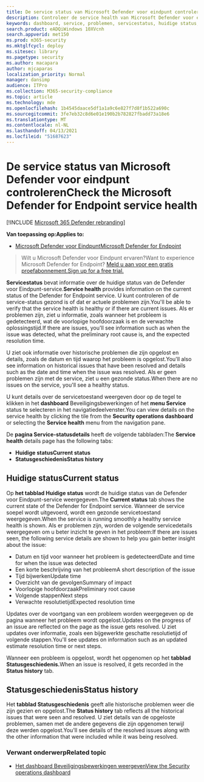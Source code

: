 ```yaml
---
title: De service status van Microsoft Defender voor eindpunt controleren
description: Controleer de service health van Microsoft Defender voor eindpunten, kijk of er problemen zijn met de service en bekijk eerdere problemen die zijn opgelost.
keywords: dashboard, service, problemen, servicestatus, huidige status, statusgeschiedenis, overzicht van de gevolgen, voorlopige oorzaak, oplossing, resolutietijd, verwachte resolutietijd
search.product: eADQiWindows 10XVcnh
search.appverid: met150
ms.prod: m365-security
ms.mktglfcycl: deploy
ms.sitesec: library
ms.pagetype: security
ms.author: macapara
author: mjcaparas
localization_priority: Normal
manager: dansimp
audience: ITPro
ms.collection: M365-security-compliance
ms.topic: article
ms.technology: mde
ms.openlocfilehash: 1b4545daace5df1a1a9c6e827f7d8f1b522a690c
ms.sourcegitcommit: 3fe7eb32c8d6e01e190b2b782827fbadd73a18e6
ms.translationtype: MT
ms.contentlocale: nl-NL
ms.lasthandoff: 04/13/2021
ms.locfileid: "51687623"
---
```

# <a name="check-the-microsoft-defender-for-endpoint-service-health"></a><span data-ttu-id="64395-104">De service status van Microsoft Defender voor eindpunt controleren</span><span class="sxs-lookup"><span data-stu-id="64395-104">Check the Microsoft Defender for Endpoint service health</span></span>

[!INCLUDE [Microsoft 365 Defender rebranding](../../includes/microsoft-defender.md)]


<span data-ttu-id="64395-105">**Van toepassing op:**</span><span class="sxs-lookup"><span data-stu-id="64395-105">**Applies to:**</span></span>
- [<span data-ttu-id="64395-106">Microsoft Defender voor Eindpunt</span><span class="sxs-lookup"><span data-stu-id="64395-106">Microsoft Defender for Endpoint</span></span>](https://go.microsoft.com/fwlink/?linkid=2154037)



><span data-ttu-id="64395-107">Wilt u Microsoft Defender voor Eindpunt ervaren?</span><span class="sxs-lookup"><span data-stu-id="64395-107">Want to experience Microsoft Defender for Endpoint?</span></span> [<span data-ttu-id="64395-108">Meld u aan voor een gratis proefabonnement.</span><span class="sxs-lookup"><span data-stu-id="64395-108">Sign up for a free trial.</span></span>](https://www.microsoft.com/microsoft-365/windows/microsoft-defender-atp?ocid=docs-wdatp-servicestatus-abovefoldlink)

<span data-ttu-id="64395-109">**Servicestatus** bevat informatie over de huidige status van de Defender voor Eindpunt-service.</span><span class="sxs-lookup"><span data-stu-id="64395-109">**Service health** provides information on the current status of the Defender for Endpoint service.</span></span> <span data-ttu-id="64395-110">U kunt controleren of de service-status gezond is of dat er actuele problemen zijn.</span><span class="sxs-lookup"><span data-stu-id="64395-110">You'll be able to verify that the service health is healthy or if there are current issues.</span></span> <span data-ttu-id="64395-111">Als er problemen zijn, ziet u informatie, zoals wanneer het probleem is gedetecteerd, wat de voorlopige hoofdoorzaak is en de verwachte oplossingstijd.</span><span class="sxs-lookup"><span data-stu-id="64395-111">If there are issues, you'll see information such as when the issue was detected, what the preliminary root cause is, and the expected resolution time.</span></span>

<span data-ttu-id="64395-112">U ziet ook informatie over historische problemen die zijn opgelost en details, zoals de datum en tijd waarop het probleem is opgelost.</span><span class="sxs-lookup"><span data-stu-id="64395-112">You'll also see information on historical issues that have been resolved and details such as the date and time when the issue was resolved.</span></span> <span data-ttu-id="64395-113">Als er geen problemen zijn met de service, ziet u een gezonde status.</span><span class="sxs-lookup"><span data-stu-id="64395-113">When there are no issues on the service, you'll see a healthy status.</span></span>

<span data-ttu-id="64395-114">U kunt details over de servicetoestand weergeven door op de tegel te klikken in het **dashboard** Beveiligingsbewerkingen of het **menu Service** status te selecteren in het navigatiedeelvenster.</span><span class="sxs-lookup"><span data-stu-id="64395-114">You can view details on the service health by clicking the tile from the **Security operations dashboard** or selecting the **Service health** menu from the navigation pane.</span></span>

<span data-ttu-id="64395-115">De **pagina Service-statusdetails** heeft de volgende tabbladen:</span><span class="sxs-lookup"><span data-stu-id="64395-115">The **Service health** details page has the following tabs:</span></span>

- <span data-ttu-id="64395-116">**Huidige status**</span><span class="sxs-lookup"><span data-stu-id="64395-116">**Current status**</span></span>
- <span data-ttu-id="64395-117">**Statusgeschiedenis**</span><span class="sxs-lookup"><span data-stu-id="64395-117">**Status history**</span></span>

## <a name="current-status"></a><span data-ttu-id="64395-118">Huidige status</span><span class="sxs-lookup"><span data-stu-id="64395-118">Current status</span></span>
<span data-ttu-id="64395-119">Op **het tabblad Huidige status** wordt de huidige status van de Defender voor Eindpunt-service weergegeven.</span><span class="sxs-lookup"><span data-stu-id="64395-119">The **Current status** tab shows the current state of the Defender for Endpoint service.</span></span> <span data-ttu-id="64395-120">Wanneer de service soepel wordt uitgevoerd, wordt een gezonde servicetoestand weergegeven.</span><span class="sxs-lookup"><span data-stu-id="64395-120">When the service is running smoothly a healthy service health is shown.</span></span> <span data-ttu-id="64395-121">Als er problemen zijn, worden de volgende servicedetails weergegeven om u beter inzicht te geven in het probleem:</span><span class="sxs-lookup"><span data-stu-id="64395-121">If there are issues seen, the following service details are shown to help you gain better insight about the issue:</span></span>

- <span data-ttu-id="64395-122">Datum en tijd voor wanneer het probleem is gedetecteerd</span><span class="sxs-lookup"><span data-stu-id="64395-122">Date and time for when the issue was detected</span></span>
- <span data-ttu-id="64395-123">Een korte beschrijving van het probleem</span><span class="sxs-lookup"><span data-stu-id="64395-123">A short description of the issue</span></span>
- <span data-ttu-id="64395-124">Tijd bijwerken</span><span class="sxs-lookup"><span data-stu-id="64395-124">Update time</span></span>
- <span data-ttu-id="64395-125">Overzicht van de gevolgen</span><span class="sxs-lookup"><span data-stu-id="64395-125">Summary of impact</span></span>
- <span data-ttu-id="64395-126">Voorlopige hoofdoorzaak</span><span class="sxs-lookup"><span data-stu-id="64395-126">Preliminary root cause</span></span>
- <span data-ttu-id="64395-127">Volgende stappen</span><span class="sxs-lookup"><span data-stu-id="64395-127">Next steps</span></span>
- <span data-ttu-id="64395-128">Verwachte resolutietijd</span><span class="sxs-lookup"><span data-stu-id="64395-128">Expected resolution time</span></span>

<span data-ttu-id="64395-129">Updates over de voortgang van een probleem worden weergegeven op de pagina wanneer het probleem wordt opgelost.</span><span class="sxs-lookup"><span data-stu-id="64395-129">Updates on the progress of an issue are reflected on the page as the issue gets resolved.</span></span> <span data-ttu-id="64395-130">U ziet updates over informatie, zoals een bijgewerkte geschatte resolutietijd of volgende stappen.</span><span class="sxs-lookup"><span data-stu-id="64395-130">You'll see updates on information such as an updated estimate resolution time or next steps.</span></span>

<span data-ttu-id="64395-131">Wanneer een probleem is opgelost, wordt het opgenomen op het **tabblad Statusgeschiedenis.**</span><span class="sxs-lookup"><span data-stu-id="64395-131">When an issue is resolved, it gets recorded in the **Status history** tab.</span></span>

## <a name="status-history"></a><span data-ttu-id="64395-132">Statusgeschiedenis</span><span class="sxs-lookup"><span data-stu-id="64395-132">Status history</span></span>
<span data-ttu-id="64395-133">Het **tabblad Statusgeschiedenis** geeft alle historische problemen weer die zijn gezien en opgelost.</span><span class="sxs-lookup"><span data-stu-id="64395-133">The **Status history** tab reflects all the historical issues that were seen and resolved.</span></span> <span data-ttu-id="64395-134">U ziet details van de opgeloste problemen, samen met de andere gegevens die zijn opgenomen terwijl deze werden opgelost.</span><span class="sxs-lookup"><span data-stu-id="64395-134">You'll see details of the resolved issues along with the other information that were included while it was being resolved.</span></span>

### <a name="related-topic"></a><span data-ttu-id="64395-135">Verwant onderwerp</span><span class="sxs-lookup"><span data-stu-id="64395-135">Related topic</span></span>
- [<span data-ttu-id="64395-136">Het dashboard Beveiligingsbewerkingen weergeven</span><span class="sxs-lookup"><span data-stu-id="64395-136">View the Security operations dashboard</span></span>](security-operations-dashboard.md)
